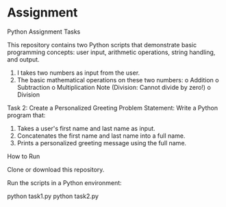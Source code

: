 # Assignment
Python Assignment Tasks

This repository contains two Python scripts that demonstrate basic programming concepts: user input, arithmetic operations, string handling, and output.

1. I takes two numbers as input from the user.
2. The basic mathematical operations on these two
numbers:
o Addition
o Subtraction
o Multiplication
Note (Division: Cannot divide by zero!)
o Division



Task 2: Create a Personalized Greeting
Problem Statement: Write a Python program that:
1. Takes a user's first name and last name as input.
2. Concatenates the first name and last name into a full name.
3. Prints a personalized greeting message using the full name.


How to Run

Clone or download this repository.

Run the scripts in a Python environment:

python task1.py
python task2.py
